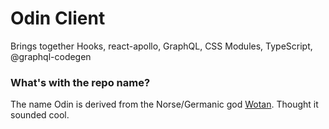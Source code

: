 # Odin Client
Brings together Hooks, react-apollo, GraphQL, CSS Modules, TypeScript, @graphql-codegen

### What's with the repo name?
The name Odin is derived from the Norse/Germanic god [Wotan](https://en.wikipedia.org/wiki/Wotan_(disambiguation)). Thought it sounded cool.
